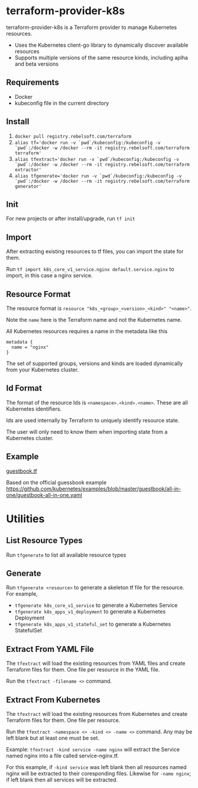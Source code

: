 # terraform-provider-k8s
terraform-provider-k8s is a Terraform provider to manage Kubernetes resources.

- Uses the Kubernetes client-go library to dynamically discover available resources
- Supports multiple versions of the same resource kinds, including aplha and beta versions

## Requirements
 - Docker
 - kubeconfig file in the current directory
 
## Install
1. ```docker pull registry.rebelsoft.com/terraform```
2. ```alias tf='docker run -v `pwd`/kubeconfig:/kubeconfig -v `pwd`:/docker -w /docker --rm -it registry.rebelsoft.com/terraform terraform'```
3. ```alias tfextract='docker run -v `pwd`/kubeconfig:/kubeconfig -v `pwd`:/docker -w /docker --rm -it registry.rebelsoft.com/terraform extractor'```
4. ```alias tfgenerate='docker run -v `pwd`/kubeconfig:/kubeconfig -v `pwd`:/docker -w /docker --rm -it registry.rebelsoft.com/terraform generator'```

## Init
For new projects or after install/upgrade, run ```tf init```

## Import
After extracting existing resources to tf files, you can import the state for them.

Run ```tf import k8s_core_v1_service.nginx default.service.nginx``` to import, in this case a nginx service.

## Resource Format
The resource format is ```resource "k8s_<group>_<version>_<kind>" "<name>"```.

Note the ```name``` here is the Terraform name and not the Kubernetes name.  

All Kubernetes resources requires a name in the metadata like this
```
metadata {
  name = "nginx"
}
```

The set of supported groups, versions and kinds are loaded dynamically from your Kubernetes cluster.

## Id Format
The format of the resource Ids is ```<namespace>.<kind>.<name>```.  These are all Kubernetes identifiers.

Ids are used internally by Terraform to uniquely identify resource state.

The user will only need to know them when importing state from a Kubernetes cluster.

## Example
[guestbook.tf](./examples/guestbook/guestbook.tf)

Based on the official guessbook example https://github.com/kubernetes/examples/blob/master/guestbook/all-in-one/guestbook-all-in-one.yaml

# Utilities

## List Resource Types
Run ```tfgenerate``` to list all available resource types

## Generate
Run ```tfgenerate <resource>``` to generate a skeleton tf file for the resource. For example,

- ```tfgenerate k8s_core_v1_service``` to generate a Kubernetes Service
- ```tfgenerate k8s_apps_v1_deployment``` to generate a Kubernetes Deployment
- ```tfgenerate k8s_apps_v1_stateful_set``` to generate a Kubernetes StatefulSet

## Extract From YAML File
The ```tfextract``` will load the existing resources from YAML files and create Terraform files for them.  One file per resource in the YAML file.

Run the ```tfextract -filename <>``` command.

## Extract From Kubernetes
The ```tfextract``` will load the existing resources from Kubernetes and create Terraform files for them.  One file per resource.

Run the ```tfextract -namespace <> -kind <> -name <>``` command. Any may be left blank but at least one must be set.

Example: ```tfextract -kind service -name nginx``` will extract the Service named nginx into a file called service-nginx.tf.

For this example, if ```-kind service``` was left blank then all resources named nginx will be extracted to their coresponding files.  Likewise for ```-name nginx```; if left blank then all services will be extracted.


